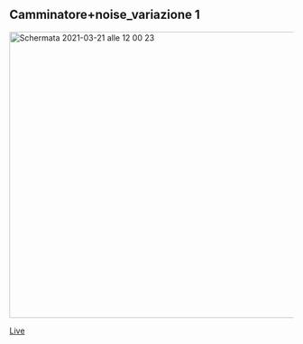 ## Camminatore+noise_variazione 1

<img width="507" alt="Schermata 2021-03-21 alle 12 00 23" src="https://user-images.githubusercontent.com/63911437/111902344-65c54f80-8a3d-11eb-9916-437d61eb3232.png">


[Live](https://editor.p5js.org/lfaraci/full/w2WsAGYqx)
